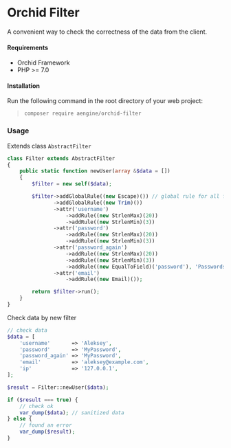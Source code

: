 Orchid Filter
====
A convenient way to check the correctness of the data from the client.

#### Requirements
* Orchid Framework
* PHP >= 7.0

#### Installation
Run the following command in the root directory of your web project:
  
> `composer require aengine/orchid-filter`

### Usage
Extends class `AbstractFilter`
```php
class Filter extends AbstractFilter
{
    public static function newUser(array &$data = [])
    {
        $filter = new self($data);

        $filter->addGlobalRule((new Escape)()) // global rule for all fields in $data
               ->addGlobalRule((new Trim)())
               ->attr('username')
                   ->addRule((new StrlenMax)(20))
                   ->addRule((new StrlenMin)(3))
               ->attr('password')
                   ->addRule((new StrlenMax)(20))
                   ->addRule((new StrlenMin)(3))
               ->attr('password_again')
                   ->addRule((new StrlenMax)(20))
                   ->addRule((new StrlenMin)(3))
                   ->addRule((new EqualToField)('password'), 'Passwords do not match')
               ->attr('email')
                   ->addRule((new Email)());

        return $filter->run();
    }
}
```

Check data by new filter

```php
// check data
$data = [
    'username'       => 'Aleksey',
    'password'       => 'MyPassword',
    'password_again' => 'MyPassword',
    'email'          => 'aleksey@example.com',
    'ip'             => '127.0.0.1',
];

$result = Filter::newUser($data);

if ($result === true) {
    // check ok
    var_dump($data); // sanitized data
} else {
    // found an error
    var_dump($result);
}
```
